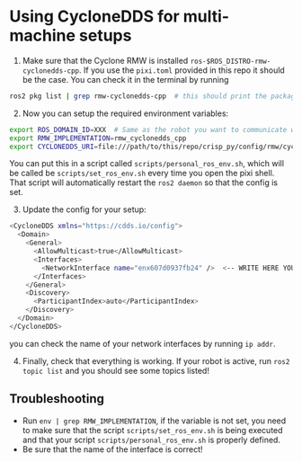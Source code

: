 # Using CycloneDDS for multi-machine setups

1. Make sure that the Cyclone RMW is installed `ros-$ROS_DISTRO-rmw-cyclonedds-cpp`. If you use the `pixi.toml` provided
in this repo it should be the case. You can check it in the terminal by running  
```bash
ros2 pkg list | grep rmw-cyclonedds-cpp  # this should print the package
```

2. Now you can setup the required environment variables:
```bash
export ROS_DOMAIN_ID=XXX  # Same as the robot you want to communicate with # TODO: change this
export RMW_IMPLEMENTATION=rmw_cyclonedds_cpp
export CYCLONEDDS_URI=file:///path/to/this/repo/crisp_py/config/rmw/cyclone_config.xml  # TODO: change this!
```
You can put this in a script called `scripts/personal_ros_env.sh`, which will be called be `scripts/set_ros_env.sh` every 
time you open the pixi shell. That script will automatically restart the `ros2 daemon` so that the config is set.

3. Update the config for your setup:
```bash
<CycloneDDS xmlns="https://cdds.io/config">
  <Domain>
    <General>
      <AllowMulticast>true</AllowMulticast>
      <Interfaces>
        <NetworkInterface name="enx607d0937fb24" />  <-- WRITE HERE YOUR NETWORK INTERFACE
      </Interfaces>
    </General>
    <Discovery>
      <ParticipantIndex>auto</ParticipantIndex>
    </Discovery>
  </Domain>
</CycloneDDS>

```
you can check the name of your network interfaces by running `ip addr`.

4. Finally, check that everything is working. If your robot is active, run `ros2 topic list` and you should see some topics listed!

## Troubleshooting
- Run `env | grep RMW_IMPLEMENTATION`, if the variable is not set, you need to make sure that the script `scripts/set_ros_env.sh` is being executed and that your script `scripts/personal_ros_env.sh` is properly defined.
- Be sure that the name of the interface is correct!
